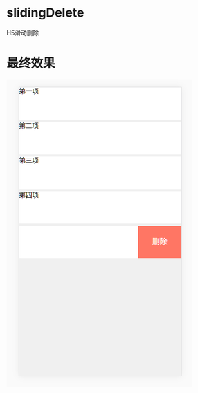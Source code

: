 # slidingDelete
H5滑动删除

# 最终效果

![效果图片](https://github.com/jddk/slidingDelete/blob/master/img/滑动删除最终效果.png)
